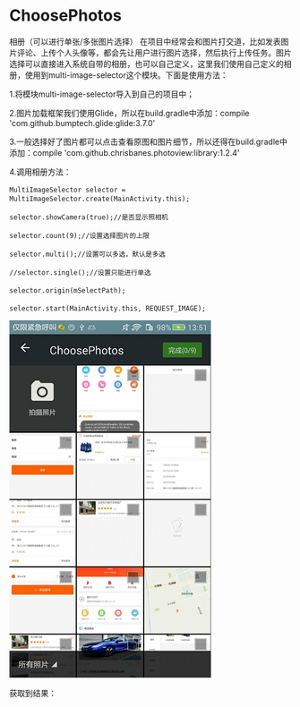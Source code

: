 # ChoosePhotos
相册（可以进行单张/多张图片选择）
   在项目中经常会和图片打交道，比如发表图片评论、上传个人头像等，都会先让用户进行图片选择，然后执行上传任务。图片选择可以直接进入系统自带的相册，也可以自己定义，这里我们使用自己定义的相册，使用到multi-image-selector这个模块。下面是使用方法：
   
1.将模块multi-image-selector导入到自己的项目中；

2.图片加载框架我们使用Glide，所以在build.gradle中添加：compile 'com.github.bumptech.glide:glide:3.7.0'

3.一般选择好了图片都可以点击查看原图和图片细节，所以还得在build.gradle中添加：compile 'com.github.chrisbanes.photoview:library:1.2.4'

4.调用相册方法：

```
MultiImageSelector selector = MultiImageSelector.create(MainActivity.this);

selector.showCamera(true);//是否显示照相机

selector.count(9);//设置选择图片的上限

selector.multi();//设置可以多选，默认是多选

//selector.single();//设置只能进行单选

selector.origin(mSelectPath);

selector.start(MainActivity.this, REQUEST_IMAGE);
```

![](https://github.com/youyutongxue/ChoosePhotos/blob/master/app/src/main/java/com/virgil/choosephotos/art/1.jpeg)

获取到结果：
